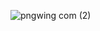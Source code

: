 
![pngwing com (2)](https://github.com/Mahtabvariyani/Mahtabvariyani/assets/108659794/18c657d7-b679-4a46-881e-9f2f0d6be386)
